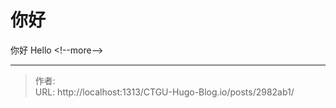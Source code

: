 # 你好

你好 Hello
&lt;!--more--&gt;

---

> 作者:   
> URL: http://localhost:1313/CTGU-Hugo-Blog.io/posts/2982ab1/  

